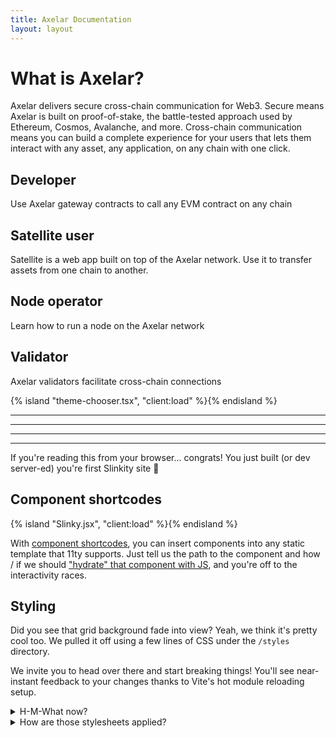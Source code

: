 ```yaml
---
title: Axelar Documentation
layout: layout
---
```


# What is Axelar?
Axelar delivers secure cross-chain communication for Web3. Secure means Axelar is built on proof-of-stake, the battle-tested approach used by Ethereum, Cosmos, Avalanche, and more. Cross-chain communication means you can build a complete experience for your users that lets them interact with any asset, any application, on any chain with one click.

## Developer
Use Axelar gateway contracts to call any EVM contract on any chain

## Satellite user
Satellite is a web app built on top of the Axelar network. Use it to transfer assets from one chain to another.

## Node operator
Learn how to run a node on the Axelar network

## Validator
Axelar validators facilitate cross-chain connections


{% island "theme-chooser.tsx", "client:load" %}{% endisland %}


-----------------------------
-----------------------------
-----------------------------
-----------------------------

If you're reading this from your browser... congrats! You just built (or dev server-ed) you're first Slinkity site 👊

## Component shortcodes

{% island "Slinky.jsx", "client:load" %}{% endisland %}

With [component shortcodes](https://www.11ty.dev/docs/shortcodes/), you can insert components into any static template that 11ty supports. Just tell us the path to the component and how / if we should <a href="https://slinkity.dev/docs/partial-hydration/">"hydrate" that component with JS</a>, and you're off to the interactivity races.

## Styling

Did you see that grid background fade into view? Yeah, we think it's pretty cool too. We pulled it off using a few lines of CSS under the `/styles` directory.

We invite you to head over there and start breaking things! You'll see near-instant feedback to your changes thanks to Vite's hot module reloading setup.

<details>
  <summary>H-M-What now?</summary>
  <p>
    This is a new way to send file changes to the browser. When using the dev server, we'll <em>avoid refreshing the page</em> when you edit HMR-supported file types (styles for instance). Instead, we'll tell the browser to just reload that single resoruce and immediately show you your changes. More on this in <a href="https://vitejs.dev/guide/features.html#hot-module-replacement">Vite's documentation.</a>
  </p>
  <p>
    This is especially useful when styling stateful components. For instance, say you're editing a dropdown's styles for when it's in the "open" state.
  </p>
  <ul>
    <li>Without HMR: the page refreshes, causing the dropdown to close on each style edit 😢</li>
    <li>With HMR: our stylesheet reloads without refreshing the page. This means our dropdown stays open as we tweak our styles ❤️</li>
  </ul>
</details>

<details>
  <summary>How are those stylesheets applied?</summary>
  <p>
    Each stylesheet is loaded onto the page from a layout file (<code>src/_includes/layout.njk</code>) using a regular <code>link</code> tag like so: <code>link rel="stylesheet" href="/@root/styles/index.scss"</code>
  </p>
  <p>
    Theres 2 important takeaways here:
  </p>
  <ol>
    <li>We use the <code>@root</code> import alias to import from the root of our project. Check out <a href="https://slinkity.dev/docs/import-aliases/">our docs on import aliases</a> for more details.</li>
    <li>We leave that <code>.scss</code> extension as-is. Vite scans through our html files for exotic file extensions like this. If it knows how to process an extension, it'll transform that file on-the-fly into something the browser can understand. And if you're looking around for some SCSS plugin we're applying, no need! SCSS support comes out-the-box with Vite. You can also configure your CSS setup of choice by following <a href="https://vitejs.dev/guide/features.html#css">Vite's styling docs.</a></li>
  </ol>
</details>